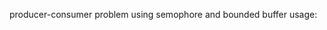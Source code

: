 producer-consumer problem using semophore and bounded buffer
usage:<main> <terminate time> <producer count> <consumer count>
